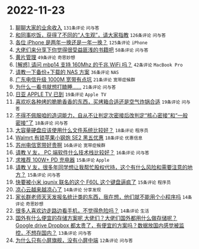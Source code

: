 # 2022-11-23

1. [聊聊大家的业余收入](https://www.v2ex.com/t/897228) `131条评论` `问与答`
1. [和同事吃饭，获得了不同的“人生观”，请大家指教](https://www.v2ex.com/t/897245) `126条评论` `问与答`
1. [各位 iPhone 是两年一换还是一年一换？](https://www.v2ex.com/t/897270) `125条评论` `iPhone`
1. [大佬们来分享下你觉得很受益匪浅的书籍吧](https://www.v2ex.com/t/897336) `58条评论` `问与答`
1. [黄片管理](https://www.v2ex.com/t/897344) `49条评论` `奇思妙想`
1. [[解惑] 请问 mbp14 支持 160Mhz 的千兆 WiFi 吗？](https://www.v2ex.com/t/897269) `42条评论` `MacBook Pro`
1. [请教一下备份+下载的 NAS 方案](https://www.v2ex.com/t/897274) `36条评论` `NAS`
1. [广东电信升级 1000M 宽带有点坑](https://www.v2ex.com/t/897376) `21条评论` `宽带症候群`
1. [为什么一看书就想打瞌睡......](https://www.v2ex.com/t/897273) `21条评论` `问与答`
1. [日亚 APPLE TV 已到](https://www.v2ex.com/t/897327) `19条评论` `Apple TV`
1. [喜欢吃各种烤的脆脆香香的东西，买烤箱合适还是空气炸锅合适](https://www.v2ex.com/t/897315) `19条评论` `问与答`
1. [不得不佩服咱的造词能力，自从不让判定次密接后改判定“核心密接”和“一般密接”了](https://www.v2ex.com/t/897369) `18条评论` `问与答`
1. [大容量硬盘应该使用什么文件系统比较好？](https://www.v2ex.com/t/897255) `18条评论` `程序员`
1. [Walmrt 有锁苹果小钢炮 SE2 黑五优惠](https://www.v2ex.com/t/897239) `18条评论` `优惠信息`
1. [苏州电信宽带好贵啊](https://www.v2ex.com/t/897352) `16条评论` `宽带症候群`
1. [请教 V 友， PC 端软件什么技术栈比较好？](https://www.v2ex.com/t/897277) `16条评论` `问与答`
1. [求推荐 100W+ PD 充电器](https://www.v2ex.com/t/897305) `15条评论` `Apple`
1. [请教 V 友，很多年同学想让我帮忙股权代持，这个有什么风险和需要注意的地方？](https://www.v2ex.com/t/897302) `15条评论` `问与答`
1. [快要被小米 iqunix 联名的这个 F60L 这个键盘逼疯了](https://www.v2ex.com/t/897236) `15条评论` `程序员`
1. [凉心云越来越凉心了](https://www.v2ex.com/t/897319) `14条评论` `分享发现`
1. [家长群老师天天发报名统计类的东西，我在想，他们就不能用个小程序吗](https://www.v2ex.com/t/897318) `14条评论` `奇思妙想`
1. [很多人喜欢边走路边看手机，不觉得危险吗？](https://www.v2ex.com/t/897306) `14条评论` `生活`
1. [国外有什么便宜的存储方案呢 大佬们？大佬们国外都用什么做存储呢？ Google drive Dropbox 都太贵了，有便宜的方案吗？数据放国内感觉被监控，不想存国内？](https://www.v2ex.com/t/897424) `13条评论` `问与答`
1. [为什么只有小屏旗舰，没有小屏中端](https://www.v2ex.com/t/897355) `12条评论` `问与答`
